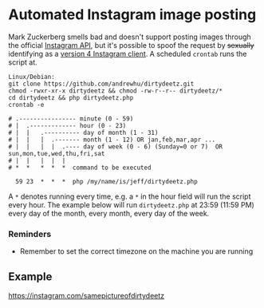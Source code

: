 # Automated Instagram image posting
Mark Zuckerberg smells bad and doesn't support posting images through the official [Instagram API](https://www.instagram.com/developer/), but it's possible to spoof the request by ~~sexually~~ identifying as a [version 4 Instagram client](https://youtu.be/dQw4w9WgXcQ). A scheduled `crontab` runs the script at.
```
Linux/Debian:
git clone https://github.com/andrewhu/dirtydeetz.git
chmod -rwxr-xr-x dirtydeetz && chmod -rw-r--r-- dirtydeetz/*
cd dirtydeetz && php dirtydeetz.php
crontab -e
```
```
# .---------------- minute (0 - 59) 
# |  .------------- hour (0 - 23)
# |  |   .---------- day of month (1 - 31)
# |  |   |  .------- month (1 - 12) OR jan,feb,mar,apr ... 
# |  |   |  |  .---- day of week (0 - 6) (Sunday=0 or 7)  OR sun,mon,tue,wed,thu,fri,sat 
# |  |   |  |  |
# *  *   *  *  *  command to be executed

  59 23  *  *  *  php /my/name/is/jeff/dirtydeetz.php
```

A `*` denotes running every time, e.g. a `*` in the hour field will run the script every hour. The example below will run `dirtydeetz.php` at 23:59 (11:59 PM) every day of the month, every month, every day of the week.
### Reminders
- Remember to set the correct timezone on the machine you are running

## Example
https://instagram.com/samepictureofdirtydeetz
